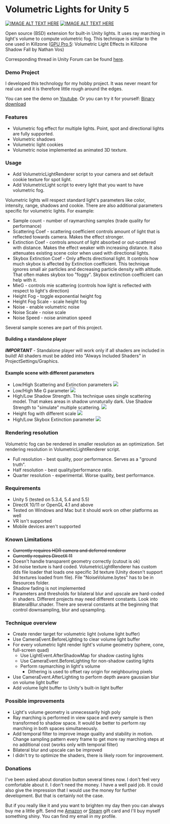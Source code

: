 ﻿# Volumetric Lights for Unity 5
[![IMAGE ALT TEXT HERE](https://bqu2ya.dm1.livefilestore.com/y4mSxIn4D7Zx9td_2NWn3yZu8UxWeqJKN4qdciZ0fCqO9ox290xR837Moux6HnPpWPkF8mi7oY26ZNF7n0eJfbPMNoBTtrMraKnghJ4XF13tCK2bBPybZVudlL1UU_gBkFyY7lt30UYbVJ-EZVaV2Z8C1DglijmBYelQfJyplssFe7oSklBvneGtDlhwDv1dougv2ZpHmipfzYRuR6fLeawlQ?width=1167&height=653&cropmode=none)](https://www.youtube.com/watch?v=JPxLCYXB-8A) [![IMAGE ALT TEXT HERE](https://agu0ya-dm2305.files.1drv.com/y4mnqQ4pzhZdF4k3Z7Fv_QApimv9POLR1ShQPoNg8wtUf7TzqFdWLY6Y8bxtyJhGQNRe8NLvy1GGoZsorNssr2h6fTsAfyi-F2LOIA4wzNY_7cS-1iEjVHyOCyOCTA0_8na3cmWvQ34gHBfyXOxxE6AZIjaVwCemZP7kSwaUNoNDyCPsCkx8vsdmxuwmuVcrH1rYblmFCaVH5za_EsrqM-qJA?width=1167&height=650&cropmode=none)](https://www.youtube.com/watch?v=ElaPJyzR504)

Open source (BSD) extension for built-in Unity lights. It uses ray marching in light's volume to compute volumetric fog. This technique is similar to the one used in Killzone ([GPU Pro 5](http://www.amazon.com/GPU-Pro-Advanced-Rendering-Techniques/dp/1482208636): Volumetric Light Effects in Killzone Shadow Fall by Nathan Vos)

Corresponding thread in Unity Forum can be found [here](http://forum.unity3d.com/threads/true-volumetric-lights-open-source-soon.390818/).

### Demo Project
I developed this technology for my hobby project. It was never meant for real use and it is therefore little rough around the edges.

You can see the demo on [Youtube](https://www.youtube.com/watch?v=JPxLCYXB-8A).
Or you can try it for yourself: [Binary download](https://onedrive.live.com/redir?resid=D65A46249BFF9056!40295&authkey=!AAK3X7BJ_nr3IhE&ithint=file%2czip)
### Features
* Volumetric fog effect for multiple lights. Point, spot  and directional lights are fully supported.
* Volumetric shadows
* Volumetric light cookies
* Volumetric noise implemented as animated 3D texture.

### Usage
* Add VolumetricLightRenderer script to your camera and set default cookie texture for spot light.
* Add VolumetricLight script to every light that you want to have volumetric fog.

Volumetric lights will respect standard light's parameters like color, intensity, range, shadows and cookie. There are also additional parameters specific for volumetric lights. For example:
* Sample count - number of raymarching samples (trade quality for performance)
* Scattering Coef - scattering coefficient controls amount of light that is reflected towards camera. Makes the effect stronger.
* Extinction Coef - controls amount of light absorbed or out-scattered with distance. Makes the effect weaker with increasing distance. It also attenuates existing scene color when used with directional lights.
* Skybox Extinction Coef - Only affects directional light. It controls how much skybox is affected by Extinction coefficient. This technique ignores small air particles and decreasing particle density with altitude. That often makes skybox too "foggy". Skybox extinction coefficient can help with it.
* MieG - controls mie scattering (controls how light is reflected with respect to light's direction)
* Height Fog - toggle exponential height fog
* Height Fog Scale - scale height fog
* Noise - enable volumetric noise
* Noise Scale - noise scale
* Noise Speed - noise animation speed

Several sample scenes are part of this project.

#### Building a standalone player
**_IMPORTANT_** - Standalone player will work only if all shaders are included in build! All shaders must be added into "Always Included Shaders" in ProjectSettings/Graphics.

#### Example scene with different parameters
* Low/High Scattering and Extinction parameters
![](https://agu1ya-dm2306.files.1drv.com/y4mgo5ud5huq-SUjw4z8gGjB_pnFcs5Le8t64E29kCLJ7WVPpmPLo79oi0BI2YPe6mCMiNOIAZnVNorlBrk6hULgNHbpWGmvLgFOnWEFbj1sRnDP6ml9WXuAFYmH9HZ68DKvTZpjU5VPEDNVRtl2UtsQMDJkR-T0N3V2CirkmHtGKATppk2FI5ffRgdRyEiKErUnEpZjhPk610xZS7JxaeLOA?width=2338&height=650&cropmode=none)
* Low/High Mie G parameter
![](https://agupya-dm2pap001.files.1drv.com/y4mobk9viWO3q53gQlSGj7LiWmEt72ezfHqnMFYTziSGr2UBFEoIXgbTNZEfbrtG-Arznyc-6V19FunkGzO9K87fXVCI9EnYRAiFyHmmpBGrhPrl_pmpE-y_b01FJJdXLZ6GfGkzjd8Zr6CB8Ity2QYHWizx2saq8ZHPwG8fdajjUUQPSLO9nsY7irPHiGzXt846gJml1rK4QA5aGpMC13_3A?width=2338&height=650&cropmode=none)
* High/Low Shadow Strength. This technique uses single scattering model. That makes areas in shadow unnaturally dark. Use Shadow Strength to "simulate" multiple scattering.
![](https://aguqya-dm2305.files.1drv.com/y4mQZxpA5UbrBUPIMo44IfWCpDPdJmn4kEdFab0EuyQVNXdfYIWG4v-nnmU4M0nSCcUpE8sLgq-DV5I21QMk3oDt-rS8o8SlahBJ6TKxVk-ejvmPZUojx9BDMrjzSjfYvy6eQxtMF9ksV2bYZqQOCNPYJmvp5TFzR_fP7aJv7XJhJ2tP3ioLLCenF5sBiuR1p5anj915BAl6vAi0n4iX0v53w?width=2338&height=650&cropmode=none)
* Height fog with different scale
![](https://bqu4ya.dm2302.livefilestore.com/y4mmmE_KTmAE9MRLeoYFM3wkJZk7hVmA2rh6P4qPWDYv3p3w6kMwzSFnKkSjUir0LAf9YIRDsR_lUsd85dud97TtlHB03vwAtAJSViYPkzYo_IcqBcH87NENZM6lawDtOJaxorQhC0XMade8rVcGHKTPftLIV4E1OYHSKfqNCiNoNTJ2ezc3qwRtEFq4580Z-VsHIoo1eZZIgqyrN-cQr96hw?width=2338&height=650&cropmode=none)
* High/Low Skybox Extinction parameter
![](https://bqu3ya.dm2302.livefilestore.com/y4mxWdkqeJLzQKmg9OI8Xd2PwtzTYi0M5s7TlIcVkOeLHWeEXz_OXSKSAEduhc4MQnC6rajZ1bWSxbKvJLRYj5GpHPAZu1fPijrKAfCg3nat0laIP06t5A6yIljMAd8yi7U0a_0ri0ipRhkW0Ep8d3gLqSFDppSvxrVQ4UgPJhSHJPGItDPbeM7wvHBxxrhcRWTlv2VQqqSG6_6hCxcLmh-fw?width=2338&height=650&cropmode=none)

### Rendering resolution
Volumetric fog can be rendered in smaller resolution as an optimization. Set rendering resolution in VolumetricLightRenderer script.
* Full resolution - best quality, poor performance. Serves as a "ground truth".
* Half resolution - best quality/performance ratio.
* Quarter resolution - experimental. Worse quality, best performance.

### Requirements
* Unity 5 (tested on 5.3.4, 5.4 and 5.5)
* DirectX 10/11 or OpenGL 4.1 and above
* Tested on Windows and Mac but it should work on other platforms as well
* VR isn't supported
* Mobile devices aren't supported

### Known Limitations
* ~~Currently requires HDR camera and deferred renderer~~
* ~~Currently requires DirectX 11~~
* Doesn't handle transparent geometry correctly (cutout is ok)
* 3d noise texture is hard coded. VolumetricLightRenderer has custom dds file loader that loads one specific 3d texture (Unity doesn't support 3d textures loaded from file). File "NoiseVolume.bytes" has to be in Resources folder.
* Shadow fading is not implemented
* Parameters and thresholds for bilateral blur and upscale are hard-coded in shaders. Different projects may need different constants. Look into BilateralBlur.shader. There are several constants at the beginning that control downsampling, blur and upsampling. 

### Technique overview
* Create render target for volumetric light (volume light buffer)
* Use CameraEvent.BeforeLighting to clear volume light buffer
* For every volumetric light render light's volume geometry (sphere, cone, full-screen quad)
  * Use LightEvent.AfterShadowMap for shadow casting lights​
  * Use CameraEvent.BeforeLighting for non-shadow casting lights​
  * Perform raymarching in light's volume​
    * Dithering is used to offset ray origin for neighbouring pixels​
* Use CameraEvent.AfterLighting to perform depth aware gaussian blur on volume light buffer
* Add volume light buffer to Unity's built-in light buffer

### Possible improvements
* Light's volume geometry is unnecessarily high poly
* Ray marching is performed in view space and every sample is then transformed to shadow space. It would be better to perform ray marching in both spaces simultaneously.
* Add temporal filter to improve image quality and stability in motion. Change sampling pattern every frame to get more ray marching steps at no additional cost (works only with temporal filter)
* Bilateral blur and upscale can be improved
* I didn't try to optimize the shaders, there is likely room for improvement.
 
### Donations
I've been asked about donation button several times now. I don't feel very comfortable about it. I don't need the money. I have a well paid job. It could also give the impression that I would use the money for further development. But that is certainly not the case. 

But if you really like it and you want to brighten my day then you can always buy me a little gift. Send me [Amazon](https://www.amazon.com/Amazon-Amazon-com-eGift-Cards/dp/BT00DC6QU4) or [Steam](https://www.paypal-gifts.com/uk/brands/steam-digital-wallet-code.html) gift card and I'll buy myself something shiny. You can find my email in my profile. 
